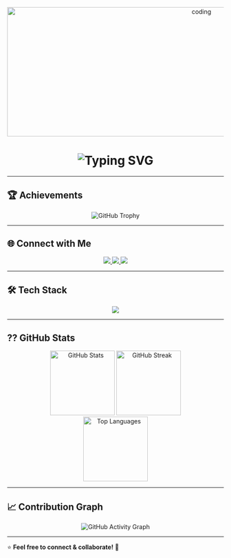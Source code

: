 <!-- CODING GIF -->
<div align="center">
  <img alt="coding" width="888px" height="300px" src="https://i.pinimg.com/originals/85/04/77/850477fed08bfe98598082bcd309ce70.gif">
</div>
<!-- HEADER SECTION -->
<h1 align="center">
  <img src="https://readme-typing-svg.herokuapp.com?font=Fira+Code&weight=600&size=25&pause=1000&color=36BCF7&center=true&vCenter=true&width=450&lines=Hi+%F0%9F%91%8B%2C+I'm+Tapan+Bhakhar;Passionate+Web+Developer;Coding+%26+Designing+the+Future" alt="Typing SVG" />
</h1>

---

## **🏆 Achievements**
<p align="center">
  <img src="https://github-profile-trophy.vercel.app/?username=tapan-bhakhar&theme=onestar&no-frame=true&no-bg=true&margin-w=10" alt="GitHub Trophy" />
</p>

---

## **🌐 Connect with Me**
<p align="center">
  <a href="https://linkedin.com/in/tapanbhakhar" target="_blank">
    <img src="https://img.shields.io/badge/-LinkedIn-0077B5?style=flat&logo=linkedin&logoColor=white" />
  </a>
  <a href="https://instagram.com/tapanbhakhar_" target="_blank">
    <img src="https://img.shields.io/badge/-Instagram-E4405F?style=flat&logo=instagram&logoColor=white" />
  </a>
  <a href="mailto:tapanbhakhar@example.com">
    <img src="https://img.shields.io/badge/Email-D14836?style=flat&logo=gmail&logoColor=white" />
  </a>
</p>

---

## **🛠 Tech Stack**
<p align="center">
  <img src="https://skillicons.dev/icons?i=html,css,js,ts,react,nextjs,nodejs,express,mongodb,mysql,firebase,github,swagger,redis,rabbitmq,bootstrap,java,python,cpp,cs,dotnet&theme=dark" />
</p>

---

## **?? GitHub Stats**
<p align="center">
  <img src="https://github-readme-stats.vercel.app/api?username=tapan-bhakhar&show_icons=true&theme=radical" alt="GitHub Stats" height="150"/>
  <img src="https://github-readme-streak-stats.herokuapp.com/?user=tapan-bhakhar&theme=radical" alt="GitHub Streak" height="150"/>
  <br/>
  <img src="https://github-readme-stats.vercel.app/api/top-langs/?username=tapan-bhakhar&layout=compact&theme=radical" alt="Top Languages" height="150"/>
</p>


---
<!-- theme=react-dark -->
## **📈 Contribution Graph**
<p align="center">
  <img src="https://github-readme-activity-graph.vercel.app/graph?username=tapan-bhakhar&theme=react-dark&hide_border=true&area=true" alt="GitHub Activity Graph"/>
</p>

---

⭐ **Feel free to connect & collaborate!** 🚀
